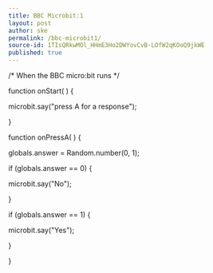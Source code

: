 ```yaml
---
title: BBC Microbit:1
layout: post
author: ske
permalink: /bbc-microbit1/
source-id: 1TIsQRkwMOl_HHmE3Ho2DWYovCvB-LOfW2qKOoQ9jkWE
published: true
---
```

/* When the BBC micro:bit runs  */

function onStart(  ) {

 microbit.say("press A for a response");

 

}

function onPressA(  ) {

 globals.answer = Random.number(0, 1);

 if (globals.answer == 0) {

  

  microbit.say("No");

  

 }

 

 if (globals.answer == 1) {

  

  microbit.say("Yes");

  

 }

 

 

}

